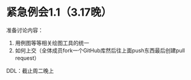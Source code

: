 # 紧急例会1.1（3.17晚）  

准备讨论内容：

1. 用例图等等相关绘图工具的统一  
2. 如何上交（全体成员fork一个GitHub库然后往上面push东西最后创建pull request）





DDL：截止周二晚上